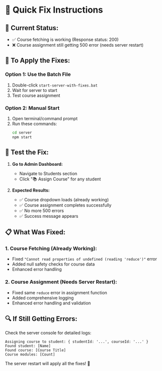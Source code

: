# 🚀 Quick Fix Instructions

## 🎯 **Current Status:**
- ✅ Course fetching is working (Response status: 200)
- ❌ Course assignment still getting 500 error (needs server restart)

## 🔧 **To Apply the Fixes:**

### **Option 1: Use the Batch File**
1. Double-click `start-server-with-fixes.bat`
2. Wait for server to start
3. Test course assignment

### **Option 2: Manual Start**
1. Open terminal/command prompt
2. Run these commands:
   ```bash
   cd server
   npm start
   ```

## 🧪 **Test the Fix:**

1. **Go to Admin Dashboard:**
   - Navigate to Students section
   - Click "📚 Assign Course" for any student

2. **Expected Results:**
   - ✅ Course dropdown loads (already working)
   - ✅ Course assignment completes successfully
   - ✅ No more 500 errors
   - ✅ Success message appears

## 📋 **What Was Fixed:**

### **1. Course Fetching (Already Working):**
- Fixed `"Cannot read properties of undefined (reading 'reduce')"` error
- Added null safety checks for course data
- Enhanced error handling

### **2. Course Assignment (Needs Server Restart):**
- Fixed same `reduce` error in assignment function
- Added comprehensive logging
- Enhanced error handling and validation

## 🔍 **If Still Getting Errors:**

Check the server console for detailed logs:
```
Assigning course to student: { studentId: '...', courseId: '...' }
Found student: [Name]
Found course: [Course Title]
Course modules: [Count]
```

The server restart will apply all the fixes! 🎉
